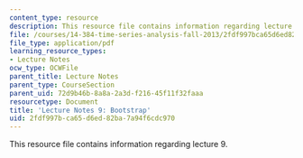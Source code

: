 ```yaml
---
content_type: resource
description: This resource file contains information regarding lecture 9.
file: /courses/14-384-time-series-analysis-fall-2013/2fdf997bca65d6ed82ba7a94f6cdc970_MIT14_384F13_lec9.pdf
file_type: application/pdf
learning_resource_types:
- Lecture Notes
ocw_type: OCWFile
parent_title: Lecture Notes
parent_type: CourseSection
parent_uid: 72d9b46b-8a8a-2a3d-f216-45f11f32faaa
resourcetype: Document
title: 'Lecture Notes 9: Bootstrap'
uid: 2fdf997b-ca65-d6ed-82ba-7a94f6cdc970
---
```

This resource file contains information regarding lecture 9.

